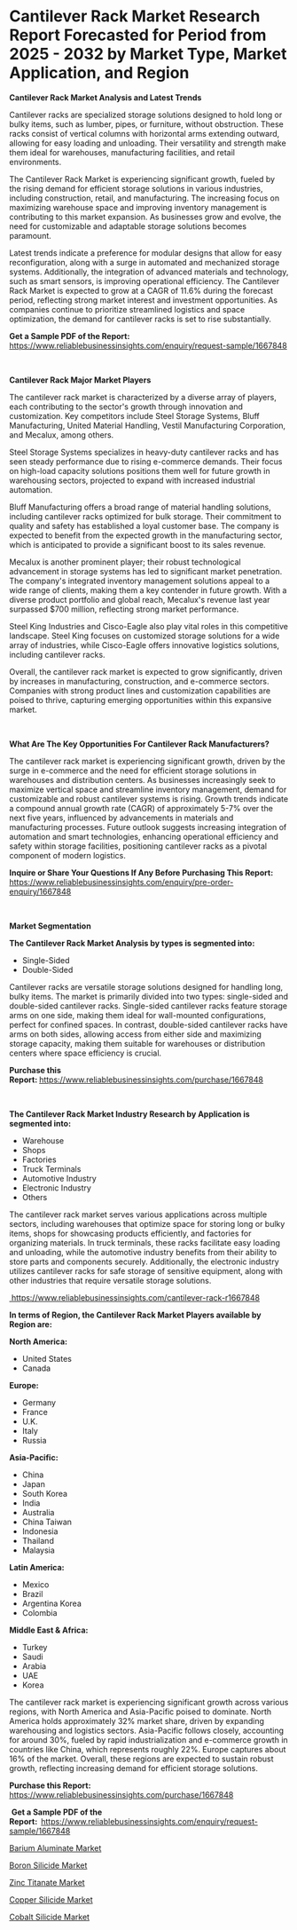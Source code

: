 <p><h1>Cantilever Rack Market Research Report Forecasted for Period from 2025 -  2032 by Market Type, Market Application, and Region</h1></p><p><strong>Cantilever Rack Market Analysis and Latest Trends</strong></p>
<p><p>Cantilever racks are specialized storage solutions designed to hold long or bulky items, such as lumber, pipes, or furniture, without obstruction. These racks consist of vertical columns with horizontal arms extending outward, allowing for easy loading and unloading. Their versatility and strength make them ideal for warehouses, manufacturing facilities, and retail environments.</p><p>The Cantilever Rack Market is experiencing significant growth, fueled by the rising demand for efficient storage solutions in various industries, including construction, retail, and manufacturing. The increasing focus on maximizing warehouse space and improving inventory management is contributing to this market expansion. As businesses grow and evolve, the need for customizable and adaptable storage solutions becomes paramount.</p><p>Latest trends indicate a preference for modular designs that allow for easy reconfiguration, along with a surge in automated and mechanized storage systems. Additionally, the integration of advanced materials and technology, such as smart sensors, is improving operational efficiency. The Cantilever Rack Market is expected to grow at a CAGR of 11.6% during the forecast period, reflecting strong market interest and investment opportunities. As companies continue to prioritize streamlined logistics and space optimization, the demand for cantilever racks is set to rise substantially.</p></p>
<p><strong>Get a Sample PDF of the Report:&nbsp;</strong> <a href="https://www.reliablebusinessinsights.com/enquiry/request-sample/1667848?utm_campaign=100&utm_medium=2&utm_source=Github&utm_content=ia&utm_term=07032025&utm_id=cantilever-rack">https://www.reliablebusinessinsights.com/enquiry/request-sample/1667848</a></p>
<p>&nbsp;</p>
<p><strong>Cantilever Rack Major Market Players</strong></p>
<p><p>The cantilever rack market is characterized by a diverse array of players, each contributing to the sector's growth through innovation and customization. Key competitors include Steel Storage Systems, Bluff Manufacturing, United Material Handling, Vestil Manufacturing Corporation, and Mecalux, among others.</p><p>Steel Storage Systems specializes in heavy-duty cantilever racks and has seen steady performance due to rising e-commerce demands. Their focus on high-load capacity solutions positions them well for future growth in warehousing sectors, projected to expand with increased industrial automation.</p><p>Bluff Manufacturing offers a broad range of material handling solutions, including cantilever racks optimized for bulk storage. Their commitment to quality and safety has established a loyal customer base. The company is expected to benefit from the expected growth in the manufacturing sector, which is anticipated to provide a significant boost to its sales revenue.</p><p>Mecalux is another prominent player; their robust technological advancement in storage systems has led to significant market penetration. The company's integrated inventory management solutions appeal to a wide range of clients, making them a key contender in future growth. With a diverse product portfolio and global reach, Mecalux's revenue last year surpassed $700 million, reflecting strong market performance.</p><p>Steel King Industries and Cisco-Eagle also play vital roles in this competitive landscape. Steel King focuses on customized storage solutions for a wide array of industries, while Cisco-Eagle offers innovative logistics solutions, including cantilever racks.</p><p>Overall, the cantilever rack market is expected to grow significantly, driven by increases in manufacturing, construction, and e-commerce sectors. Companies with strong product lines and customization capabilities are poised to thrive, capturing emerging opportunities within this expansive market.</p></p>
<p>&nbsp;</p>
<p><strong>What Are The Key Opportunities For Cantilever Rack Manufacturers?</strong></p>
<p><p>The cantilever rack market is experiencing significant growth, driven by the surge in e-commerce and the need for efficient storage solutions in warehouses and distribution centers. As businesses increasingly seek to maximize vertical space and streamline inventory management, demand for customizable and robust cantilever systems is rising. Growth trends indicate a compound annual growth rate (CAGR) of approximately 5-7% over the next five years, influenced by advancements in materials and manufacturing processes. Future outlook suggests increasing integration of automation and smart technologies, enhancing operational efficiency and safety within storage facilities, positioning cantilever racks as a pivotal component of modern logistics.</p></p>
<p><strong>Inquire or Share Your Questions If Any Before Purchasing This Report:</strong> <a href="https://www.reliablebusinessinsights.com/enquiry/pre-order-enquiry/1667848?utm_campaign=100&utm_medium=2&utm_source=Github&utm_content=ia&utm_term=07032025&utm_id=cantilever-rack">https://www.reliablebusinessinsights.com/enquiry/pre-order-enquiry/1667848</a></p>
<p>&nbsp;</p>
<p><strong>Market Segmentation</strong></p>
<p><strong>The Cantilever Rack Market Analysis by types is segmented into:</strong></p>
<p><ul><li>Single-Sided</li><li>Double-Sided</li></ul></p>
<p><p>Cantilever racks are versatile storage solutions designed for handling long, bulky items. The market is primarily divided into two types: single-sided and double-sided cantilever racks. Single-sided cantilever racks feature storage arms on one side, making them ideal for wall-mounted configurations, perfect for confined spaces. In contrast, double-sided cantilever racks have arms on both sides, allowing access from either side and maximizing storage capacity, making them suitable for warehouses or distribution centers where space efficiency is crucial.</p></p>
<p><strong>Purchase this Report:&nbsp;</strong><a href="https://www.reliablebusinessinsights.com/purchase/1667848?utm_campaign=100&utm_medium=2&utm_source=Github&utm_content=ia&utm_term=07032025&utm_id=cantilever-rack">https://www.reliablebusinessinsights.com/purchase/1667848</a></p>
<p>&nbsp;</p>
<p><strong>The Cantilever Rack Market Industry Research by Application is segmented into:</strong></p>
<p><ul><li>Warehouse</li><li>Shops</li><li>Factories</li><li>Truck Terminals</li><li>Automotive Industry</li><li>Electronic Industry</li><li>Others</li></ul></p>
<p><p>The cantilever rack market serves various applications across multiple sectors, including warehouses that optimize space for storing long or bulky items, shops for showcasing products efficiently, and factories for organizing materials. In truck terminals, these racks facilitate easy loading and unloading, while the automotive industry benefits from their ability to store parts and components securely. Additionally, the electronic industry utilizes cantilever racks for safe storage of sensitive equipment, along with other industries that require versatile storage solutions.</p></p>
<p><a href="https://www.reliablebusinessinsights.com/cantilever-rack-r1667848?utm_campaign=100&utm_medium=2&utm_source=Github&utm_content=ia&utm_term=07032025&utm_id=cantilever-rack">&nbsp;https://www.reliablebusinessinsights.com/cantilever-rack-r1667848</a></p>
<p><strong>In terms of Region, the Cantilever Rack Market Players available by Region are:</strong></p>
<p>
    <p> <strong> North America: </strong>
        <ul>
            <li>United States</li>
            <li>Canada</li>
        </ul>
        </p> 
    <p> <strong> Europe: </strong>
        <ul>
            <li>Germany</li>
            <li>France</li>
            <li>U.K.</li>
            <li>Italy</li>
            <li>Russia</li>
        </ul>
        </p> 
    <p> <strong> Asia-Pacific: </strong>
        <ul>
            <li>China</li>
            <li>Japan</li>
            <li>South Korea</li>
            <li>India</li>
            <li>Australia</li>
            <li>China Taiwan</li>
            <li>Indonesia</li>
            <li>Thailand</li>
            <li>Malaysia</li>
        </ul>
        </p> 
    <p> <strong> Latin America: </strong>
        <ul>
            <li>Mexico</li>
            <li>Brazil</li>
            <li>Argentina Korea</li>
            <li>Colombia</li>
        </ul>
        </p> 
    <p> <strong> Middle East & Africa: </strong>
        <ul>
            <li>Turkey</li>
            <li>Saudi</li>
            <li>Arabia</li>
            <li>UAE</li>
            <li>Korea</li>
        </ul>
    </p>
    </p>
<p><p>The cantilever rack market is experiencing significant growth across various regions, with North America and Asia-Pacific poised to dominate. North America holds approximately 32% market share, driven by expanding warehousing and logistics sectors. Asia-Pacific follows closely, accounting for around 30%, fueled by rapid industrialization and e-commerce growth in countries like China, which represents roughly 22%. Europe captures about 16% of the market. Overall, these regions are expected to sustain robust growth, reflecting increasing demand for efficient storage solutions.</p></p>
<p><strong>Purchase this Report: </strong><a href="https://www.reliablebusinessinsights.com/purchase/1667848?utm_campaign=100&utm_medium=2&utm_source=Github&utm_content=ia&utm_term=07032025&utm_id=cantilever-rack">https://www.reliablebusinessinsights.com/purchase/1667848</a></p>
<p>&nbsp;<strong>Get a Sample PDF of the Report:&nbsp;&nbsp;</strong><a href="https://www.reliablebusinessinsights.com/enquiry/request-sample/1667848?utm_campaign=100&utm_medium=2&utm_source=Github&utm_content=ia&utm_term=07032025&utm_id=cantilever-rack">https://www.reliablebusinessinsights.com/enquiry/request-sample/1667848</a></p>
<p><strong></strong></p>
<p><p><a href="https://github.com/baatetoshda/Market-Research-Report-List-1/blob/main/barium-aluminate-market.md?utm_campaign=100&utm_medium=2&utm_source=Github&utm_content=ia&utm_term=07032025&utm_id=cantilever-rack">Barium Aluminate Market</a></p><p><a href="https://github.com/tabormahay2f/Market-Research-Report-List-1/blob/main/boron-silicide-market.md?utm_campaign=100&utm_medium=2&utm_source=Github&utm_content=ia&utm_term=07032025&utm_id=cantilever-rack">Boron Silicide Market</a></p><p><a href="https://github.com/naingbiner7i/Market-Research-Report-List-1/blob/main/zinc-titanate-market.md?utm_campaign=100&utm_medium=2&utm_source=Github&utm_content=ia&utm_term=07032025&utm_id=cantilever-rack">Zinc Titanate Market</a></p><p><a href="https://github.com/siwerhommer97/Market-Research-Report-List-1/blob/main/copper-silicide-market.md?utm_campaign=100&utm_medium=2&utm_source=Github&utm_content=ia&utm_term=07032025&utm_id=cantilever-rack">Copper Silicide Market</a></p><p><a href="https://github.com/zdybelzinn/Market-Research-Report-List-1/blob/main/cobalt-silicide-market.md?utm_campaign=100&utm_medium=2&utm_source=Github&utm_content=ia&utm_term=07032025&utm_id=cantilever-rack">Cobalt Silicide Market</a></p></p>